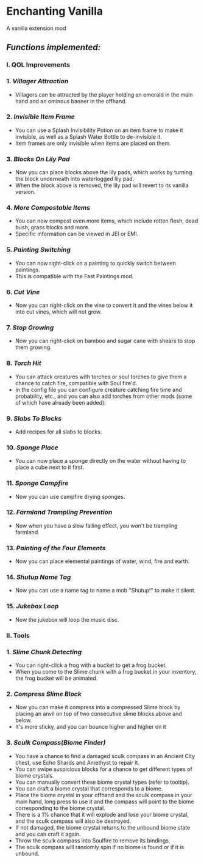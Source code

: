 # Enchanting Vanilla

A vanilla extension mod

## *Functions implemented:*

### **Ⅰ. QOL Improvements**

### **1.** *Villager Attraction*
* Villagers can be attracted by the player holding an emerald in the main hand and an ominous banner in the offhand.

### **2.** *Invisible Item Frame*
* You can use a Splash Invisibility Potion on an item frame to make it invisible, as well as a Splash Water Bottle to de-invisible it.
* Item frames are only invisible when items are placed on them.

### **3.** *Blocks On Lily Pad*
* Now you can place blocks above the lily pads, which works by turning the block underneath into waterlogged lily pad.
* When the block above is removed, the lily pad will revert to its vanilla version.

### **4.** *More Compostable Items*
* You can now compost even more items, which include rotten flesh, dead bush, grass blocks and more.
* Specific information can be viewed in JEI or EMI.

### **5.** *Painting Switching*
* You can now right-click on a painting to quickly switch between paintings.
* This is compatible with the Fast Paintings mod.

### **6.** *Cut Vine*
* Now you can right-click on the vine to convert it and the vines below it into cut vines, which will not grow.

### **7.** *Stop Growing*
* Now you can right-click on bamboo and sugar cane with shears to stop them growing.

### **8.** *Torch Hit*
* You can attack creatures with torches or soul torches to give them a chance to catch fire, compatible with Soul fire'd.
* In the config file you can configure creature catching fire time and probability, etc., and you can also add torches from other mods (some of which have already been added).

### **9.** *Slabs To Blocks*
* Add recipes for all slabs to blocks.

### **10.** *Sponge Place*
* You can now place a sponge directly on the water without having to place a cube next to it first.

### **11.** *Sponge Campfire*
* Now you can use campfire drying sponges.

### **12.** *Farmland Trampling Prevention*
* Now when you have a slow falling effect, you won't be trampling farmland.

### **13.** *Painting of the Four Elements*
* Now you can place elemental paintings of water, wind, fire and earth.

### **14.** *Shutup Name Tag*
* Now you can use a name tag to name a mob "Shutup!" to make it silent.

### **15.** *Jukebox Loop*
* Now the jukebox will loop the music disc.

### **Ⅱ. Tools**

### **1.** *Slime Chunk Detecting*
* You can right-click a frog with a bucket to get a frog bucket.
* When you come to the Slime chunk with a frog bucket in your inventory, the frog bucket will be animated.

### **2.** *Compress Slime Block*
* Now you can make it compress into a compressed Slime block by placing an anvil on top of two consecutive slime blocks above and below.
* It's more sticky, and you can bounce higher and higher on it

### **3.** *Sculk Compass(Biome Finder)*
* You have a chance to find a damaged sculk compass in an Ancient City chest, use Echo Shards and Amethyst to repair it.
* You can swipe suspicious blocks for a chance to get different types of biome crystals.
* You can manually convert these biome crystal types (refer to tooltip).
* You can craft a biome crystal that corresponds to a biome.
* Place the biome crystal in your offhand and the sculk compass in your main hand, long press to use it and the compass will point to the biome corresponding to the biome crystal.
* There is a 1% chance that it will explode and lose your biome crystal, and the sculk compass will also be destroyed.
* If not damaged, the biome crystal returns to the unbound biome state and you can craft it again.
* Throw the sculk compass into Soulfire to remove its bindings.
* The sculk compass will randomly spin if no biome is found or if it is unbound.
